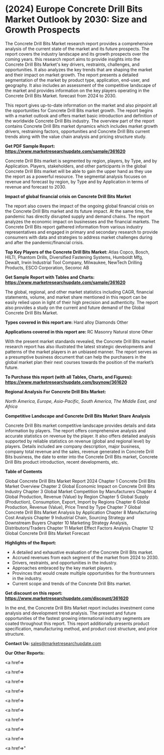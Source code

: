 # (2024) Europe Concrete Drill Bits Market Outlook by 2030: Size and Growth Prospects

The Concrete Drill Bits Market research report provides a comprehensive analysis of the current state of the market and its future prospects. The report covers the industry landscape and its growth prospects over the coming years. this research report aims to provide insights into the Concrete Drill Bits Market's key drivers, restraints, challenges, and opportunities. It also analyzes the key trends that are shaping the market and their impact on market growth. The report presents a detailed segmentation of the market by product type, application, end-user, and geography. It also includes an assessment of the competitive landscape of the market and provides information on the key players operating in the Concrete Drill Bits Market. forecast from 2024 to 2030.

This report gives up-to-date information on the market and also pinpoint all the opportunities for Concrete Drill Bits market growth. The report begins with a market outlook and offers market basic introduction and definition of the worldwide Concrete Drill Bits industry. The overview part of the report contains Concrete Drill Bits market dynamics which includes market growth drivers, restraining factors, opportunities and Concrete Drill Bits current trends along with the value chain analysis and pricing structure study.

<strong><b>Get PDF Sample Report: <a href=https://www.marketresearchupdate.com/sample/361620>https://www.marketresearchupdate.com/sample/361620</a></b></strong>

Concrete Drill Bits market is segmented by region, players, by Type, and by Application. Players, stakeholders, and other participants in the global Concrete Drill Bits market will be able to gain the upper hand as they use the report as a powerful resource. The segmental analysis focuses on revenue and forecast by region, by Type and by Application in terms of revenue and forecast to 2030.

<strong><b>Impact of global financial crisis on Concrete Drill Bits Market</b></strong>

The report also covers the impact of the ongoing global financial crisis on the Concrete Drill Bits market and its future impact. At the same time, the pandemic has directly disrupted supply and demand chains. The report analyzes the economic impact on businesses and the financial markets. The Concrete Drill Bits report gathered information from various industry representatives and engaged in primary and secondary research to provide consumers with data and strategies to address market challenges during and after the pandemic/financial crisis.

<strong><b>Top Key Players of the Concrete Drill Bits Market:
</b></strong>Atlas Copco, Bosch, HILTI, Phantom Drills, Diversified Fastening Systems, Humboldt Mfg, Dewalt, Irwin Industrial Tool Company, Milwaukee, NewTech Drilling Products, ESCO Corporation, Secoroc AB<strong><b>
</b></strong>

<strong><b>Get Sample Report with Tables and Charts: <a href=https://www.marketresearchupdate.com/sample/361620>https://www.marketresearchupdate.com/sample/361620</a></b></strong>

The global, regional, and other market statistics including CAGR, financial statements, volume, and market share mentioned in this report can be easily relied upon in light of their high precision and authenticity. The report also provides a study on the current and future demand of the Global Concrete Drill Bits Market.

<strong><b>Types covered in this report are:
</b></strong>Hard alloy
Diamonds
Other<strong><b>
</b></strong>

<strong><b>Applications covered in this report are:
</b></strong>RC
Masonry
Natural stone
Other<strong><b>
</b></strong>

With the present market standards revealed, the Concrete Drill Bits market research report has also illustrated the latest strategic developments and patterns of the market players in an unbiased manner. The report serves as a presumptive business document that can help the purchasers in the global market plan their next courses towards the position of the market’s future.

<strong><b>To Purchase this report (with all Tables, Charts, and Figures): <a href=https://www.marketresearchupdate.com/buynow/361620>https://www.marketresearchupdate.com/buynow/361620</a></b></strong>

<strong><b>Regional Analysis For Concrete Drill Bits Market:</b></strong>

<em><i>North America, Europe, Asia-Pacific, South America, The Middle East, and Africa</i></em>

<strong><b>Competitive Landscape and Concrete Drill Bits Market Share Analysis</b></strong>

Concrete Drill Bits market competitive landscape provides details and data information by players. The report offers comprehensive analysis and accurate statistics on revenue by the player. It also offers detailed analysis supported by reliable statistics on revenue (global and regional level) by players. Details included are company description, major business, company total revenue and the sales, revenue generated in Concrete Drill Bits business, the date to enter into the Concrete Drill Bits market, Concrete Drill Bits product introduction, recent developments, etc.

<strong><b>Table of Contents</b></strong>

Global Concrete Drill Bits Market Report 2024
Chapter 1 Concrete Drill Bits Market Overview
Chapter 2 Global Economic Impact on Concrete Drill Bits Industry
Chapter 3 Global Market Competition by Manufacturers
Chapter 4 Global Production, Revenue (Value) by Region
Chapter 5 Global Supply (Production), Consumption, Export, Import by Regions
Chapter 6 Global Production, Revenue (Value), Price Trend by Type
Chapter 7 Global Concrete Drill Bits Market Analysis by Application
Chapter 8 Manufacturing Cost Analysis
Chapter 9 Industrial Chain, Sourcing Strategy and Downstream Buyers
Chapter 10 Marketing Strategy Analysis, Distributors/Traders
Chapter 11 Market Effect Factors Analysis
Chapter 12 Global Concrete Drill Bits Market Forecast

<strong><b>Highlights of the Report:</b></strong>

- A detailed and exhaustive evaluation of the Concrete Drill Bits market.
- Accrued revenues from each segment of the market from 2024 to 2030.
- Drivers, restraints, and opportunities in the industry.
- Approaches embraced by the key market players.
- Provinces that would create multiple opportunities for the frontrunners in the industry.
- Current scope and trends of the Concrete Drill Bits market.

<strong><b>Get discount on this report: <a href=https://www.marketresearchupdate.com/discount/361620>https://www.marketresearchupdate.com/discount/361620</a></b></strong>

In the end, the Concrete Drill Bits Market report includes investment come analysis and development trend analysis. The present and future opportunities of the fastest growing international industry segments are coated throughout this report. This report additionally presents product specification, manufacturing method, and product cost structure, and price structure.

<strong><b>Contact Us:
</b></strong>sales@marketresearchupdate.com

<strong>Our Other Reports:</strong>

<a href=></a>

<a href=></a>

<a href=></a>

<a href=></a>

<a href=></a>

<a href=></a>

<a href=></a>

<a href=></a>

<a href=></a>

<a href=></a>"
